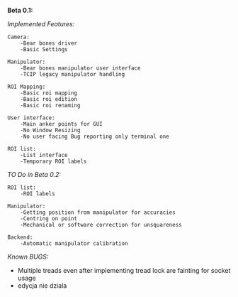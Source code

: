 **Beta 0.1:**

*Implemented Features:*

    Camera:
        -Bear bones driver
        -Basic Settings

    Manipulator:
        -Bear bones manipulator user interface
        -TCIP legacy manipulator handling

    ROI Mapping:
        -Basic roi mapping
        -Basic roi edition
        -Basic roi renaming

    User interface:
        -Main anker points for GUI
        -No Window Resizing
        -No user facing Bug reporting only terminal one 
    
    ROI list:
        -List interface
        -Temporary ROI labels

*TO Do in Beta 0.2:*
    
    ROI list:
        -ROI labels

    Manipulator:
        -Getting position from manipulator for accuracies
        -Centring on point
        -Mechanical or software correction for unsquareness

    Backend:
        -Automatic manipulator calibration
        
    
*Known BUGS:*        

- Multiple treads even after implementing tread lock are fainting for socket usage
- edycja nie dziala
    
